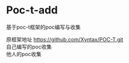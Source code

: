 # Poc-t-add

基于poc-t框架的poc编写与收集  

原框架地址 https://github.com/Xyntax/POC-T.git  
自己编写的poc收集  
他人的poc收集  


